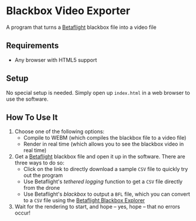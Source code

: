 # Blackbox Video Exporter

A program that turns a [Betaflight](betaflight) blackbox file into a video file

## Requirements

- Any browser with HTML5 support

## Setup

No special setup is needed. Simply open up `index.html` in a web browser to use the software.

## How To Use It

1. Choose one of the following options:
   - Compile to WEBM (which compiles the blackbox file to a video file)
   - Render in real time (which allows you to see the blackbox video in real time)
2. Get a [Betaflight](betaflight) blackbox file and open it up in the software. There are three ways to do so:
   - Click on the link to directly download a sample `CSV` file to quickly try out the program
   - Use Betaflight's _tethered logging_ function to get a `CSV` file directly from the drone
   - Use Betaflight's _blackbox_ to output a `BFL` file, which you can convert to a `CSV` file using the [Betaflight Blackbox Explorer](blackbox-explorer)
3. Wait for the rendering to start, and hope &ndash; yes, hope &ndash; that no errors occur!

[betaflight]: https://github.com/betaflight/betaflight
[blackbox-explorer]: https://github.com/betaflight/blackbox-log-viewer
